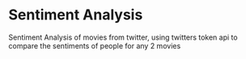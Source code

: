 # Sentiment Analysis
 Sentiment Analysis of movies from twitter, using twitters token api to compare the sentiments of people for any 2 movies
